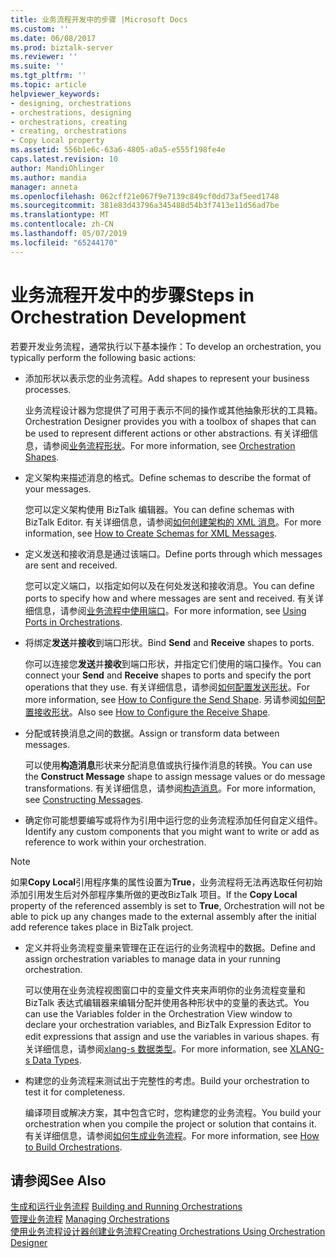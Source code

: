 ```yaml
---
title: 业务流程开发中的步骤 |Microsoft Docs
ms.custom: ''
ms.date: 06/08/2017
ms.prod: biztalk-server
ms.reviewer: ''
ms.suite: ''
ms.tgt_pltfrm: ''
ms.topic: article
helpviewer_keywords:
- designing, orchestrations
- orchestrations, designing
- orchestrations, creating
- creating, orchestrations
- Copy Local property
ms.assetid: 556b1e6c-63a6-4805-a0a5-e555f198fe4e
caps.latest.revision: 10
author: MandiOhlinger
ms.author: mandia
manager: anneta
ms.openlocfilehash: 062cff21e067f9e7139c849cf0dd73af5eed1748
ms.sourcegitcommit: 381e83d43796a345488d54b3f7413e11d56ad7be
ms.translationtype: MT
ms.contentlocale: zh-CN
ms.lasthandoff: 05/07/2019
ms.locfileid: "65244170"
---
```

# <a name="steps-in-orchestration-development"></a><span data-ttu-id="75a86-102">业务流程开发中的步骤</span><span class="sxs-lookup"><span data-stu-id="75a86-102">Steps in Orchestration Development</span></span>
<span data-ttu-id="75a86-103">若要开发业务流程，通常执行以下基本操作：</span><span class="sxs-lookup"><span data-stu-id="75a86-103">To develop an orchestration, you typically perform the following basic actions:</span></span>  
  
-   <span data-ttu-id="75a86-104">添加形状以表示您的业务流程。</span><span class="sxs-lookup"><span data-stu-id="75a86-104">Add shapes to represent your business processes.</span></span>  
  
     <span data-ttu-id="75a86-105">业务流程设计器为您提供了可用于表示不同的操作或其他抽象形状的工具箱。</span><span class="sxs-lookup"><span data-stu-id="75a86-105">Orchestration Designer provides you with a toolbox of shapes that can be used to represent different actions or other abstractions.</span></span> <span data-ttu-id="75a86-106">有关详细信息，请参阅[业务流程形状](../core/orchestration-shapes.md)。</span><span class="sxs-lookup"><span data-stu-id="75a86-106">For more information, see [Orchestration Shapes](../core/orchestration-shapes.md).</span></span>  
  
-   <span data-ttu-id="75a86-107">定义架构来描述消息的格式。</span><span class="sxs-lookup"><span data-stu-id="75a86-107">Define schemas to describe the format of your messages.</span></span>  
  
     <span data-ttu-id="75a86-108">您可以定义架构使用 BizTalk 编辑器。</span><span class="sxs-lookup"><span data-stu-id="75a86-108">You can define schemas with BizTalk Editor.</span></span> <span data-ttu-id="75a86-109">有关详细信息，请参阅[如何创建架构的 XML 消息](../core/how-to-create-schemas-for-xml-messages.md)。</span><span class="sxs-lookup"><span data-stu-id="75a86-109">For more information, see [How to Create Schemas for XML Messages](../core/how-to-create-schemas-for-xml-messages.md).</span></span>  
  
-   <span data-ttu-id="75a86-110">定义发送和接收消息是通过该端口。</span><span class="sxs-lookup"><span data-stu-id="75a86-110">Define ports through which messages are sent and received.</span></span>  
  
     <span data-ttu-id="75a86-111">您可以定义端口，以指定如何以及在何处发送和接收消息。</span><span class="sxs-lookup"><span data-stu-id="75a86-111">You can define ports to specify how and where messages are sent and received.</span></span> <span data-ttu-id="75a86-112">有关详细信息，请参阅[业务流程中使用端口](../core/using-ports-in-orchestrations.md)。</span><span class="sxs-lookup"><span data-stu-id="75a86-112">For more information, see [Using Ports in Orchestrations](../core/using-ports-in-orchestrations.md).</span></span>  
  
-   <span data-ttu-id="75a86-113">将绑定**发送**并**接收**到端口形状。</span><span class="sxs-lookup"><span data-stu-id="75a86-113">Bind **Send** and **Receive** shapes to ports.</span></span>  
  
     <span data-ttu-id="75a86-114">你可以连接您**发送**并**接收**到端口形状，并指定它们使用的端口操作。</span><span class="sxs-lookup"><span data-stu-id="75a86-114">You can connect your **Send** and **Receive** shapes to ports and specify the port operations that they use.</span></span> <span data-ttu-id="75a86-115">有关详细信息，请参阅[如何配置发送形状](../core/how-to-configure-the-send-shape.md)。</span><span class="sxs-lookup"><span data-stu-id="75a86-115">For more information, see [How to Configure the Send Shape](../core/how-to-configure-the-send-shape.md).</span></span> <span data-ttu-id="75a86-116">另请参阅[如何配置接收形状](../core/how-to-configure-the-receive-shape.md)。</span><span class="sxs-lookup"><span data-stu-id="75a86-116">Also see [How to Configure the Receive Shape](../core/how-to-configure-the-receive-shape.md).</span></span>  
  
-   <span data-ttu-id="75a86-117">分配或转换消息之间的数据。</span><span class="sxs-lookup"><span data-stu-id="75a86-117">Assign or transform data between messages.</span></span>  
  
     <span data-ttu-id="75a86-118">可以使用**构造消息**形状来分配消息值或执行操作消息的转换。</span><span class="sxs-lookup"><span data-stu-id="75a86-118">You can use the **Construct Message** shape to assign message values or do message transformations.</span></span> <span data-ttu-id="75a86-119">有关详细信息，请参阅[构造消息](../core/constructing-messages.md)。</span><span class="sxs-lookup"><span data-stu-id="75a86-119">For more information, see [Constructing Messages](../core/constructing-messages.md).</span></span>  
  
-   <span data-ttu-id="75a86-120">确定你可能想要编写或将作为引用中运行您的业务流程添加任何自定义组件。</span><span class="sxs-lookup"><span data-stu-id="75a86-120">Identify any custom components that you might want to write or add as reference to work within your orchestration.</span></span>  
  
> [!NOTE]
>  <span data-ttu-id="75a86-121">如果**Copy Local**引用程序集的属性设置为**True**，业务流程将无法再选取任何初始添加引用发生后对外部程序集所做的更改BizTalk 项目。</span><span class="sxs-lookup"><span data-stu-id="75a86-121">If the **Copy Local** property of the referenced assembly is set to **True**, Orchestration will not be able to pick up any changes made to the external assembly after the initial add reference takes place in BizTalk project.</span></span>  
  
-   <span data-ttu-id="75a86-122">定义并将业务流程变量来管理在正在运行的业务流程中的数据。</span><span class="sxs-lookup"><span data-stu-id="75a86-122">Define and assign orchestration variables to manage data in your running orchestration.</span></span>  
  
     <span data-ttu-id="75a86-123">可以使用在业务流程视图窗口中的变量文件夹来声明你的业务流程变量和 BizTalk 表达式编辑器来编辑分配并使用各种形状中的变量的表达式。</span><span class="sxs-lookup"><span data-stu-id="75a86-123">You can use the Variables folder in the Orchestration View window to declare your orchestration variables, and BizTalk Expression Editor to edit expressions that assign and use the variables in various shapes.</span></span> <span data-ttu-id="75a86-124">有关详细信息，请参阅[xlang-s 数据类型](../core/xlang-s-data-types.md)。</span><span class="sxs-lookup"><span data-stu-id="75a86-124">For more information, see [XLANG-s Data Types](../core/xlang-s-data-types.md).</span></span>  
  
-   <span data-ttu-id="75a86-125">构建您的业务流程来测试出于完整性的考虑。</span><span class="sxs-lookup"><span data-stu-id="75a86-125">Build your orchestration to test it for completeness.</span></span>  
  
     <span data-ttu-id="75a86-126">编译项目或解决方案，其中包含它时，您构建您的业务流程。</span><span class="sxs-lookup"><span data-stu-id="75a86-126">You build your orchestration when you compile the project or solution that contains it.</span></span> <span data-ttu-id="75a86-127">有关详细信息，请参阅[如何生成业务流程](../core/how-to-build-orchestrations.md)。</span><span class="sxs-lookup"><span data-stu-id="75a86-127">For more information, see [How to Build Orchestrations](../core/how-to-build-orchestrations.md).</span></span>  
  
## <a name="see-also"></a><span data-ttu-id="75a86-128">请参阅</span><span class="sxs-lookup"><span data-stu-id="75a86-128">See Also</span></span>  
 <span data-ttu-id="75a86-129">[生成和运行业务流程](../core/building-and-running-orchestrations.md) </span><span class="sxs-lookup"><span data-stu-id="75a86-129">[Building and Running Orchestrations](../core/building-and-running-orchestrations.md) </span></span>  
 <span data-ttu-id="75a86-130">[管理业务流程](../core/managing-orchestrations.md) </span><span class="sxs-lookup"><span data-stu-id="75a86-130">[Managing Orchestrations](../core/managing-orchestrations.md) </span></span>  
 [<span data-ttu-id="75a86-131">使用业务流程设计器创建业务流程</span><span class="sxs-lookup"><span data-stu-id="75a86-131">Creating Orchestrations Using Orchestration Designer</span></span>](../core/creating-orchestrations-using-orchestration-designer.md)
